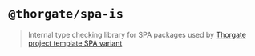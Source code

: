# `@thorgate/spa-is`

> Internal type checking library for SPA packages used by [Thorgate project template SPA variant](https://gitlab.com/thorgate-public/django-project-template/tree/spa)
